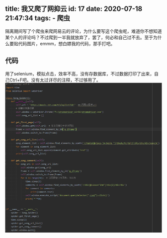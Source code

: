 title: 我又爬了网抑云
id: 17
date: 2020-07-18 21:47:34
tags:
    - 爬虫
---

隔离期间写了个爬虫来爬网易云的评论，为什么要写这个爬虫呢，难道你不想知道某个人的评论吗？不过爬到一半我就放弃了，罢了，何必和自己过不去。至于为什么要贴代码图片，emmm，想白嫖我的代码，那手打吧。

<!-- more -->

## 代码
用了selenium，模拟点击，效率不高，没有存数据库，不过数据打印了出来，自己Ctrl+F吧。没有太过详尽的注释，不过够用了。  
![pachong](/img/Python/pachong.png)